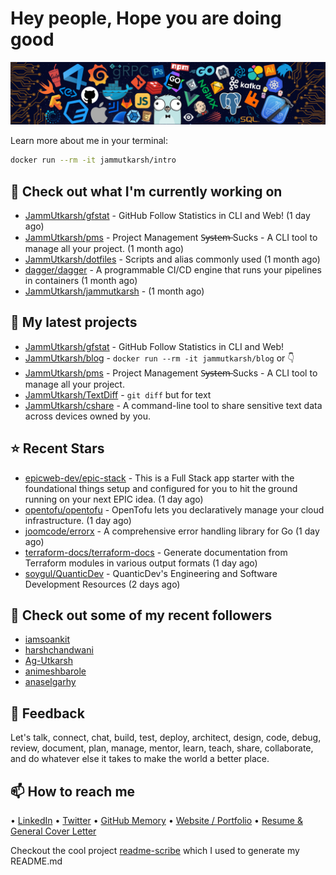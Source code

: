 # Hey people, Hope you are doing good

![Image](https://github.com/JammUtkarsh/jammutkarsh/blob/main/github-banner.png?raw=true)

Learn more about me in your terminal:

```bash
docker run --rm -it jammutkarsh/intro
```

## 👷 Check out what I'm currently working on

- [JammUtkarsh/gfstat](https://github.com/JammUtkarsh/gfstat) - GitHub Follow Statistics in CLI and Web! (1 day ago)
- [JammUtkarsh/pms](https://github.com/JammUtkarsh/pms) - Project Management  S̶y̶s̶t̶e̶m̶ Sucks - A CLI tool to manage all your project.  (1 month ago)
- [JammUtkarsh/dotfiles](https://github.com/JammUtkarsh/dotfiles) - Scripts and alias commonly used (1 month ago)
- [dagger/dagger](https://github.com/dagger/dagger) - A programmable CI/CD engine that runs your pipelines in containers (1 month ago)
- [JammUtkarsh/jammutkarsh](https://github.com/JammUtkarsh/jammutkarsh) -  (1 month ago)

## 🌱 My latest projects

- [JammUtkarsh/gfstat](https://github.com/JammUtkarsh/gfstat) - GitHub Follow Statistics in CLI and Web!
- [JammUtkarsh/blog](https://github.com/JammUtkarsh/blog) - `docker run --rm -it jammutkarsh/blog` or 👇 
- [JammUtkarsh/pms](https://github.com/JammUtkarsh/pms) - Project Management  S̶y̶s̶t̶e̶m̶ Sucks - A CLI tool to manage all your project. 
- [JammUtkarsh/TextDiff](https://github.com/JammUtkarsh/TextDiff) - `git diff` but for text
- [JammUtkarsh/cshare](https://github.com/JammUtkarsh/cshare) - A command-line tool to share sensitive text data across devices owned by you.

## ⭐ Recent Stars

- [epicweb-dev/epic-stack](https://github.com/epicweb-dev/epic-stack) - This is a Full Stack app starter with the foundational things setup and configured for you to hit the ground running on your next EPIC idea. (1 day ago)
- [opentofu/opentofu](https://github.com/opentofu/opentofu) - OpenTofu lets you declaratively manage your cloud infrastructure. (1 day ago)
- [joomcode/errorx](https://github.com/joomcode/errorx) - A comprehensive error handling library for Go (1 day ago)
- [terraform-docs/terraform-docs](https://github.com/terraform-docs/terraform-docs) - Generate documentation from Terraform modules in various output formats (1 day ago)
- [soygul/QuanticDev](https://github.com/soygul/QuanticDev) - QuanticDev&#39;s Engineering and Software Development Resources (2 days ago)

## 👯 Check out some of my recent followers

- [iamsoankit](https://github.com/iamsoankit)
- [harshchandwani](https://github.com/harshchandwani)
- [Ag-Utkarsh](https://github.com/Ag-Utkarsh)
- [animeshbarole](https://github.com/animeshbarole)
- [anaselgarhy](https://github.com/anaselgarhy)

## 💬 Feedback

Let's talk, connect, chat, build, test, deploy, architect, design, code, debug, review, document, plan, manage, mentor, learn, teach, share, collaborate, and do whatever else it takes to make the world a better place.

## 📫 How to reach me

  &bullet; [LinkedIn](https://www.linkedin.com/in/5utkarshc/)
  &bullet; [Twitter](https://twitter.com/JammUtkarsh)
  &bullet; [GitHub Memory](https://githubmemory.com/@JammUtkarsh)
  &bullet; [Website / Portfolio](https://utkarshchourasia.in/)
  &bullet; [Resume & General Cover Letter](https://drive.google.com/drive/folders/1ci7ngCK4trDgoGHongJxUamzC4hm0AqE?usp=sharing)

Checkout the cool project [readme-scribe](https://github.com/muesli/readme-scribe) which I used to generate my README.md
